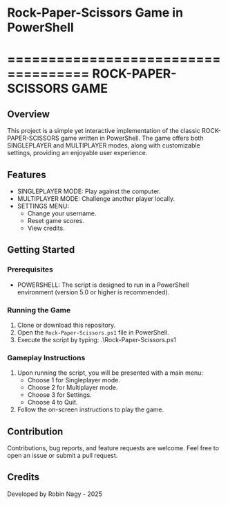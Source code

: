 # Rock-Paper-Scissors Game in PowerShell

====================================
   ROCK-PAPER-SCISSORS GAME
====================================

## Overview
This project is a simple yet interactive implementation of the 
classic ROCK-PAPER-SCISSORS game written in PowerShell. The game 
offers both SINGLEPLAYER and MULTIPLAYER modes, along with 
customizable settings, providing an enjoyable user experience.

## Features
- SINGLEPLAYER MODE: Play against the computer.
- MULTIPLAYER MODE: Challenge another player locally.
- SETTINGS MENU:
  - Change your username.
  - Reset game scores.
  - View credits.

## Getting Started
### Prerequisites
- POWERSHELL: The script is designed to run in a PowerShell environment 
  (version 5.0 or higher is recommended).

### Running the Game
1. Clone or download this repository.
2. Open the `Rock-Paper-Scissors.ps1` file in PowerShell.
3. Execute the script by typing:
   .\Rock-Paper-Scissors.ps1

### Gameplay Instructions
1. Upon running the script, you will be presented with a main menu:
   - Choose 1 for Singleplayer mode.
   - Choose 2 for Multiplayer mode.
   - Choose 3 for Settings.
   - Choose 4 to Quit.
2. Follow the on-screen instructions to play the game.

## Contribution
Contributions, bug reports, and feature requests are welcome. Feel 
free to open an issue or submit a pull request.

## Credits
Developed by Robin Nagy - 2025
